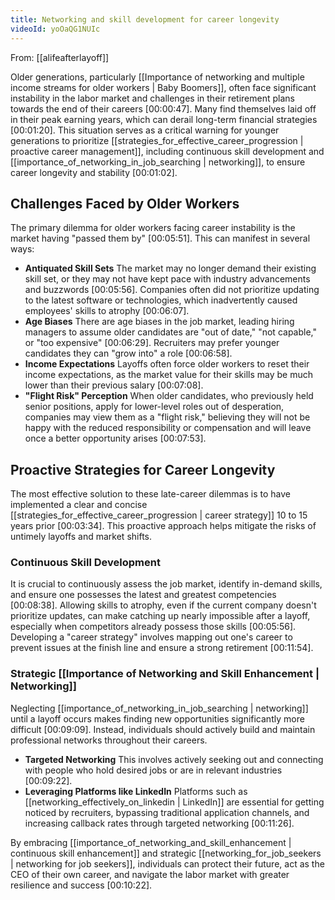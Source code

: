 ```yaml
---
title: Networking and skill development for career longevity
videoId: yoOaQG1NUIc
---
```


From: [[alifeafterlayoff]] <br/> 

Older generations, particularly [[Importance of networking and multiple income streams for older workers | Baby Boomers]], often face significant instability in the labor market and challenges in their retirement plans towards the end of their careers [00:00:47]. Many find themselves laid off in their peak earning years, which can derail long-term financial strategies [00:01:20]. This situation serves as a critical warning for younger generations to prioritize [[strategies_for_effective_career_progression | proactive career management]], including continuous skill development and [[importance_of_networking_in_job_searching | networking]], to ensure career longevity and stability [00:01:02].

## Challenges Faced by Older Workers

The primary dilemma for older workers facing career instability is the market having "passed them by" [00:05:51]. This can manifest in several ways:
*   **Antiquated Skill Sets** The market may no longer demand their existing skill set, or they may not have kept pace with industry advancements and buzzwords [00:05:56]. Companies often did not prioritize updating to the latest software or technologies, which inadvertently caused employees' skills to atrophy [00:06:07].
*   **Age Biases** There are age biases in the job market, leading hiring managers to assume older candidates are "out of date," "not capable," or "too expensive" [00:06:29]. Recruiters may prefer younger candidates they can "grow into" a role [00:06:58].
*   **Income Expectations** Layoffs often force older workers to reset their income expectations, as the market value for their skills may be much lower than their previous salary [00:07:08].
*   **"Flight Risk" Perception** When older candidates, who previously held senior positions, apply for lower-level roles out of desperation, companies may view them as a "flight risk," believing they will not be happy with the reduced responsibility or compensation and will leave once a better opportunity arises [00:07:53].

## Proactive Strategies for Career Longevity

The most effective solution to these late-career dilemmas is to have implemented a clear and concise [[strategies_for_effective_career_progression | career strategy]] 10 to 15 years prior [00:03:34]. This proactive approach helps mitigate the risks of untimely layoffs and market shifts.

### Continuous Skill Development
It is crucial to continuously assess the job market, identify in-demand skills, and ensure one possesses the latest and greatest competencies [00:08:38]. Allowing skills to atrophy, even if the current company doesn't prioritize updates, can make catching up nearly impossible after a layoff, especially when competitors already possess those skills [00:05:56]. Developing a "career strategy" involves mapping out one's career to prevent issues at the finish line and ensure a strong retirement [00:11:54].

### Strategic [[Importance of Networking and Skill Enhancement | Networking]]
Neglecting [[importance_of_networking_in_job_searching | networking]] until a layoff occurs makes finding new opportunities significantly more difficult [00:09:09]. Instead, individuals should actively build and maintain professional networks throughout their careers.
*   **Targeted Networking** This involves actively seeking out and connecting with people who hold desired jobs or are in relevant industries [00:09:22].
*   **Leveraging Platforms like LinkedIn** Platforms such as [[networking_effectively_on_linkedin | LinkedIn]] are essential for getting noticed by recruiters, bypassing traditional application channels, and increasing callback rates through targeted networking [00:11:26].

By embracing [[importance_of_networking_and_skill_enhancement | continuous skill enhancement]] and strategic [[networking_for_job_seekers | networking for job seekers]], individuals can protect their future, act as the CEO of their own career, and navigate the labor market with greater resilience and success [00:10:22].
